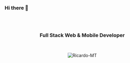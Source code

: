 ### Hi there 👋

<div style="height: 30px" ><p> </p></div>
<h3 align="center">Full Stack Web & Mobile Developer</h3>
<div style="height: 30px" ><p> </p></div>
<div style="display: flex" >
<p style="margin: auto"><img align="center" style="margin: auto" src="https://github-readme-streak-stats.herokuapp.com/?user=Ricardo-MT" alt="Ricardo-MT" /></p>
</div>
